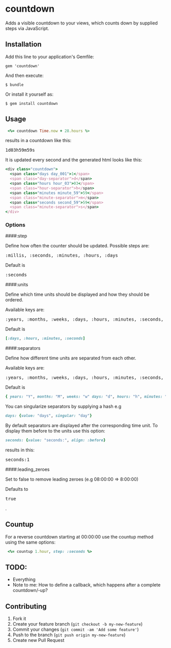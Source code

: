 countdown
=========

Adds a visible countdown to your views, which counts down by supplied steps via JavaScript.

## Installation

Add this line to your application's Gemfile:

    gem 'countdown'

And then execute:

    $ bundle

Or install it yourself as:

    $ gem install countdown

## Usage

```ruby
 <%= countdown Time.now + 28.hours %>
```
results in a countdown like this:

<pre>
1d03h59m59s
</pre>

It is updated every second and the generated html looks like this:

```ruby
<div class="countdown">
  <span class="days day_001">1</span>
  <span class="day-separator">d</span>
  <span class="hours hour_03">03</span>
  <span class="hour-separator">h</span>
  <span class="minutes minute_59">59</span>
  <span class="minute-separator">m</span>
  <span class="seconds second_59">59</span>
  <span class="minute-separator">s</span>
</div>
```

### Options

####:step

Define how often the counter should be updated.
Possible steps are:
<pre>:millis, :seconds, :minutes, :hours, :days</pre>

Default is <pre>:seconds</pre>

####:units

Define which time units should be displayed and how they should be ordered.

Available keys are:
<pre>:years, :months, :weeks, :days, :hours, :minutes, :seconds, :millis</pre>

Default is
```ruby
[:days, :hours, :minutes, :seconds]
```
####:separators

Define how different time units are separated from each other.

Available keys are:
<pre>:years, :months, :weeks, :days, :hours, :minutes, :seconds, :millis</pre>

Default is
```ruby
{ years: "Y", months: "M", weeks: "w" days: "d", hours: "h", minutes: "m", seconds: "s", millis: "ms" }
```
You can singularize separators by supplying a hash e.g
```ruby
days: {value: "days", singular: "day"}
```
By default separators are displayed after the corresponding time unit.
To display them before to the units use this option:
```ruby
seconds: {value: "seconds:", align: :before}
```
results in this:

<pre>
seconds:1
</pre>

####:leading_zeroes

Set to false to remove leading zeroes (e.g 08:00:00 => 8:00:00)

Defaults to <pre>true</pre>.

## Countup

For a reverse countdown starting at 00:00:00 use the countup method using the same options:

```ruby
 <%= countup 1.hour, step: :seconds %>
```

## TODO:

- Everything
- Note to me: How to define a callback, which happens after a complete countdown/-up? 

## Contributing

1. Fork it
2. Create your feature branch (`git checkout -b my-new-feature`)
3. Commit your changes (`git commit -am 'Add some feature'`)
4. Push to the branch (`git push origin my-new-feature`)
5. Create new Pull Request
